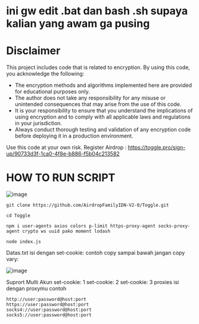 # ini gw edit .bat dan bash .sh supaya kalian yang awam ga pusing
# Disclaimer

This project includes code that is related to encryption. By using this code, you acknowledge the following:

- The encryption methods and algorithms implemented here are provided for educational purposes only. 
- The author does not take any responsibility for any misuse or unintended consequences that may arise from the use of this code.
- It is your responsibility to ensure that you understand the implications of using encryption and to comply with all applicable laws and regulations in your jurisdiction.
- Always conduct thorough testing and validation of any encryption code before deploying it in a production environment.

Use this code at your own risk.
Register Airdrop : https://toggle.pro/sign-up/90733d3f-1ca0-4f8e-b886-f5b04c213582
# HOW TO RUN SCRIPT 
![image](https://github.com/user-attachments/assets/629f3350-f32f-411b-bba0-669590295e98)

```
git clone https://github.com/AirdropFamilyIDN-V2-0/Toggle.git
```
```
cd Toggle
```
```
npm i user-agents axios colors p-limit https-proxy-agent socks-proxy-agent crypto ws uuid pako moment lodash
```
```
node index.js
```

Datas.txt isi dengan set-cookie: contoh copy sampai bawah jangan copy vary:

![image](https://github.com/user-attachments/assets/9279ef3e-16cd-498c-90fe-52415687fbab) 

Suprort Multi Akun 
set-cookie: 1
set-cookie: 2
set-cookie: 3
proxies isi dengan proxymu contoh 
```
http://user:password@host:port
https://user:password@host:port
socks4://user:password@host:port
socks5://user:password@host:port
```
